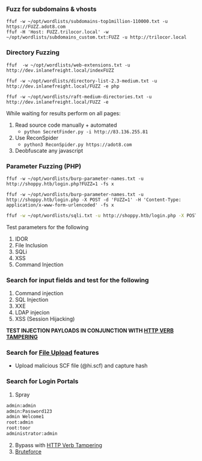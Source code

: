 
### Fuzz for subdomains & vhosts
```shell
ffuf -w ~/opt/wordlists/subdomains-top1million-110000.txt -u https://FUZZ.adot8.com
ffuf -H 'Host: FUZZ.trilocor.local' -w ~/opt/wordlists/subdomains_custom.txt:FUZZ -u http://trilocor.local
```
### Directory Fuzzing
```shell
ffuf  -w ~/opt/wordlists/web-extensions.txt -u http://dev.inlanefreight.local/indexFUZZ

ffuf -w ~/opt/wordlists/directory-list-2.3-medium.txt -u http://dev.inlanefreight.local/FUZZ -e php

ffuf -w ~/opt/wordlists/raft-medium-directories.txt -u http://dev.inlanefreight.local/FUZZ -e 
```

While waiting for results perform on all pages:
1. Read source code manually + automated
	-  `python SecretFinder.py -i http://83.136.255.81`
2. Use ReconSpider
	-  `python3 ReconSpider.py https://adot8.com`
3. Deobfuscate any javascript

### Parameter Fuzzing (PHP)
```shell
ffuf -w ~/opt/wordlists/burp-parameter-names.txt -u http://shoppy.htb/login.php?FUZZ=1 -fs x

ffuf -w ~/opt/wordlists/burp-parameter-names.txt -u http://shoppy.htb/login.php -X POST -d 'FUZZ=1' -H 'Content-Type: application/x-www-form-urlencoded' -fs x
```

```bash
ffuf -w ~/opt/wordlists/sqli.txt -u http://shoppy.htb/login.php -X POST -d 'username=FUZZ&password=1' -H 'Content-Type: application/x-www-form-urlencoded' -fs x
```
Test parameters for the following
1. IDOR
2. File Inclusion
3. SQLi
4. XSS
5. Command Injection
### Search for input fields and test for the following
1. Command injection
2. SQL Injection
3. XXE
4. LDAP injecion
5. XSS (Session Hijacking)

**TEST INJECTION PAYLOADS IN CONJUNCTION WITH [HTTP VERB TAMPERING](obsidian://open?vault=Penetration%20Testing&file=Root%2FWeb%20Applications%2FHTTP%20Verb%20Tampering%2FBypassing%20Security%20Filters)**

### Search for [File Upload](obsidian://open?vault=Penetration%20Testing&file=Root%2FWeb%20Applications%2FFile%20Upload%2F~%20Checklist) features
- Upload malicious SCF file (@hi.scf) and capture hash

### Search for Login Portals
1. Spray
```bash
admin:admin
admin:Password123
admin Welcome1
root:admin
root:toor
administrator:admin
```
2. Bypass with [HTTP Verb Tampering](obsidian://open?vault=Penetration%20Testing&file=Root%2FWeb%20Applications%2FHTTP%20Verb%20Tampering%2FBypassing%20Basic%20Authentication)
3. [Bruteforce](obsidian://open?vault=Penetration%20Testing&file=Root%2FPassword%20Attacks%2FLogin%20Brute%20Forcing%2FHydra%2FLogin%20Forms)